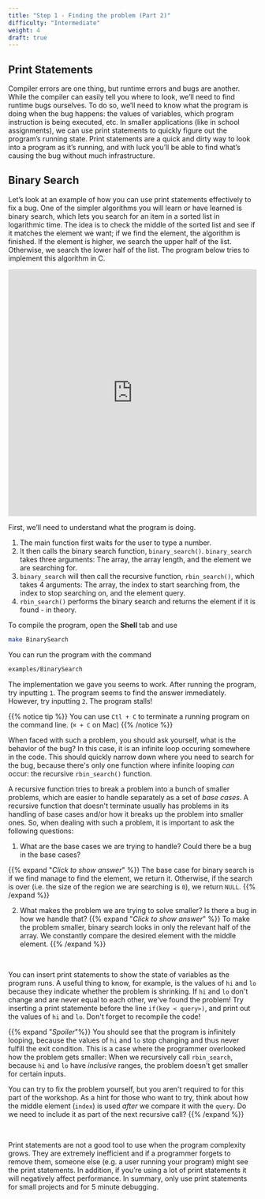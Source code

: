 ```yaml
---
title: "Step 1 - Finding the problem (Part 2)"
difficulty: "Intermediate"
weight: 4
draft: true
---
```


## Print Statements

Compiler errors are one thing, but runtime errors and bugs are another. While the compiler can easily tell you where to look, we’ll need to find runtime bugs ourselves. To do so, we’ll need to know what the program is doing when the bug happens: the values of variables, which program instruction is being executed, etc. In smaller applications (like in school assignments), we can use print statements to quickly figure out the program’s running state. Print statements are a quick and dirty way to look into a program as it’s running, and with luck you’ll be able to find what’s causing the bug without much infrastructure.

## Binary Search

Let’s look at an example of how you can use print statements effectively to fix a bug. One of the simpler algorithms you will learn or have learned is binary search, which lets you search for an item in a sorted list in logarithmic time. The idea is to check the middle of the sorted list and see if it matches the element we want; if we find the element, the algorithm is finished. If the element is higher, we search the upper half of the list. Otherwise, we search the lower half of the list. The program below tries to implement this algorithm in C.

<iframe height="500px" width="100%" src="https://replit.com/@nuevofoundation/Debugging-Samples-C#binary_search/binary_search.c" scrolling="no" frameborder="no" allowtransparency="true" allowfullscreen="true" sandbox="allow-forms allow-pointer-lock allow-popups allow-same-origin allow-scripts allow-modals"></iframe>

First, we’ll need to understand what the program is doing. 
1. The main function first waits for the user to type a number.
2. It then calls the binary search function, `binary_search()`. `binary_search` takes three arguments: The array, the array length, and the element we are searching for.
3. `binary_search` will then call the recursive function, `rbin_search()`, which takes 4 arguments: The array, the index to start searching from, the index to stop searching on, and the element query.
4. `rbin_search()` performs the binary search and returns the element if it is found - in theory.

To compile the program, open the **Shell** tab and use 
```bash
make BinarySearch
``` 
You can run the program with the command 
```bash
examples/BinarySearch
```

The implementation we gave you seems to work. After running the program, try inputting `1`. The program seems to find the answer immediately. However, try inputting `2`. The program stalls!

{{% notice tip %}}
You can use `Ctl + C` to terminate a running program on the command line. (`⌘ + C` on Mac)
{{% /notice %}}

When faced with such a problem, you should ask yourself, what is the behavior of the bug? In this case, it is an infinite loop occuring somewhere in the code. This should quickly narrow down where you need to search for the bug, because there's only one function where infinite looping *can* occur: the recursive `rbin_search()` function.

A recursive function tries to break a problem into a bunch of smaller problems, which are easier to handle separately as a set of *base cases*. A recursive function that doesn't terminate usually has problems in its handling of base cases and/or how it breaks up the problem into smaller ones. So, when dealing with such a problem, it is important to ask the following questions:
1. What are the base cases we are trying to handle? Could there be a bug in the base cases?

{{% expand "*Click to show answer*" %}} 
The base case for binary search is if we find manage to find the element, we return it. Otherwise, if the search is over (i.e. the size of the region we are searching is `0`), we return `NULL`.
{{% /expand %}}
<br/>

2. What makes the problem we are trying to solve smaller? Is there a bug in how we handle that?
{{% expand "*Click to show answer*" %}}
To make the problem smaller, binary search looks in only the relevant half of the array. We constantly compare the desired element with the middle element.
{{% /expand %}}

<br/>

You can insert print statements to show the state of variables as the program runs. A useful thing to know, for example, is the values of `hi` and `lo` because they indicate whether the problem is shrinking. If `hi` and `lo` don't change and are never equal to each other, we've found the problem! Try inserting a print statemente before the line `if(key < query>)`, and print out the values of `hi` and `lo`. Don't forget to recompile the code!

{{% expand "*Spoiler*"%}}
You should see that the program is infinitely looping, because the values of `hi` and `lo` stop changing and thus never fulfill the exit condition. This is a case where the programmer overlooked how the problem gets smaller: When we recursively call `rbin_search`, because `hi` and `lo` have *inclusive* ranges, the problem doesn't get smaller for certain inputs.

You can try to fix the problem yourself, but you aren't required to for this part of the workshop. As a hint for those who want to try, think about how the middle element (`index`) is used *after* we compare it with the `query`. Do we need to include it as part of the next recursive call?
{{% /expand %}}

<br/>

Print statements are not a good tool to use when the program complexity grows. They are extremely inefficient and if a programmer forgets to remove them, someone else (e.g. a user running your program) might see the print statements. In addition, if you’re using a lot of print statements it will negatively affect performance. In summary, only use print statements for small projects and for 5 minute debugging.

<!-- 
## Assertions

An alternative is assertions. Assertions are conditional statements that a programmer can declare. If the condition evaluates to false, the program will crash. Otherwise, the program will continue as if the assertion statement didn’t exist.

The nice thing about assertions is that they’re silent and can be turned off at the compiler level. They also lead you directly to where the code is faulty. Let’s use assertions to fix up a different implementation of binary search. This time, the algorithm uses an iterative approach rather than a recursive approach. Compile and run the program below using `make todo`

# TODO

<iframe></iframe>


When you run it, the program runs into a segmentation fault, which means that it tried to access some memory that it wasn’t allowed to. (For a more detailed explanation, see the aside).

We need to find where the program is trying to access this illegal memory. We can try to ensure that the program stays within bounds by writing an assertion, i.e. we never look outside the memory bound we expect.

(Work)

Aha! It seems that the assertion has caught something. The program is trying to dereference a `NULL` pointer, which should never happen. The fix is simple - we need to add an `if`-statement to make sure that the pointer is not `NULL`. -->
